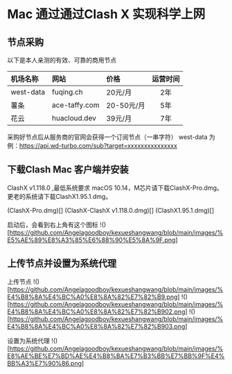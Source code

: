 # Mac 通过通过Clash X 实现科学上网




## 节点采购
以下是本人亲测的有效、可靠的商用节点



| 机场名称    | 网站            | 价格       | 运营时间   |
|:---------- |:-------------  |:---------  |:---------:|
| west-data  | fuqing.ch      | 20元/月    | 2年       |
| 薯条        | ace-taffy.com  | 20-50元/月 | 5年       |
| 花云        | huacloud.dev   | 39元/月    | 7年       |

采购好节点后从服务商的官网会获得一个订阅节点（一串字符）
west-data 为例：https://api.wd-turbo.com/sub?target=xxxxxxxxxxxxxxx


## 下载Clash Mac 客户端并安装
ClashX v1.118.0 ,最低系统要求 macOS 10.14，M芯片请下载ClashX-Pro.dmg。更老的系统请下载ClashX1.95.1.dmg。
 
(ClashX-Pro.dmg)[]
(ClashX-ClashX v1.118.0.dmg)[]
(ClashX1.95.1.dmg)[]

启动后，会看到右上角有这个图标
!()[https://github.com/Angelagoodboy/kexueshangwang/blob/main/images/%E5%AE%89%E8%A3%85%E6%88%90%E5%8A%9F.png]




## 上传节点并设置为系统代理
上传节点
!()[https://github.com/Angelagoodboy/kexueshangwang/blob/main/images/%E4%B8%8A%E4%BC%A0%E8%8A%82%E7%82%B9.png]
!()[https://github.com/Angelagoodboy/kexueshangwang/blob/main/images/%E4%B8%8A%E4%BC%A0%E8%8A%82%E7%82%B902.png]
!()[https://github.com/Angelagoodboy/kexueshangwang/blob/main/images/%E4%B8%8A%E4%BC%A0%E8%8A%82%E7%82%B903.png]
 
设置为系统代理
!()[https://github.com/Angelagoodboy/kexueshangwang/blob/main/images/%E8%AE%BE%E7%BD%AE%E4%B8%BA%E7%B3%BB%E7%BB%9F%E4%BB%A3%E7%90%86.png]







